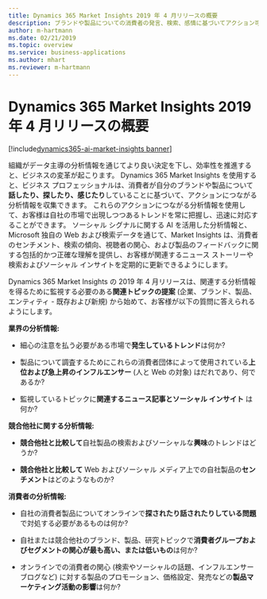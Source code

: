```yaml
---
title: Dynamics 365 Market Insights 2019 年 4 月リリースの概要
description: ブランドや製品についての消費者の発言、検索、感情に基づいてアクション可能な分析情報を収集します。
author: m-hartmann
ms.date: 02/21/2019
ms.topic: overview
ms.service: business-applications
ms.author: mhart
ms.reviewer: m-hartmann
---
```


#  <a name="overview-of-dynamics-365-market-insights-april-19-release"></a>Dynamics 365 Market Insights 2019 年 4 月リリースの概要
[!include[dynamics365-ai-market-insights banner](../../includes/dynamics365-ai-market-insights.md)]


組織がデータ主導の分析情報を通じてより良い決定を下し、効率性を推進すると、ビジネスの変革が起こります。 Dynamics 365 Market Insights を使用すると、ビジネス プロフェッショナルは、消費者が自分のブランドや製品について**話したり、探したり、感じたり**していることに基づいて、アクションにつながる分析情報を収集できます。 これらのアクションにつながる分析情報を使用して、お客様は自社の市場で出現しつつあるトレンドを常に把握し、迅速に対応することができます。 ソーシャル シグナルに関する AI を活用した分析情報と、Microsoft 独自の Web および検索データを通じて、Market Insights は、消費者のセンチメント、検索の傾向、視聴者の関心、および製品のフィードバックに関する包括的かつ正確な理解を提供し、お客様が関連するニュース ストーリーや検索およびソーシャル インサイトを定期的に更新できるようにします。

Dynamics 365 Market Insights の 2019 年 4 月リリースは、関連する分析情報を得るために監視する必要のある**関連トピックの提案** (企業、ブランド、製品、エンティティ - 既存および新規) から始めて、お客様が以下の質問に答えられるようにします。

**業界の分析情報:**

-   細心の注意を払う必要がある市場で**発生しているトレンド**は何か? 

-   製品について調査するためにこれらの消費者団体によって使用されている**上位および急上昇のインフルエンサー** (人と Web の対象) はだれであり、何であるか?

-   監視しているトピックに**関連するニュース記事とソーシャル インサイト** は何か?  

**競合他社に関する分析情報:**

-   **競合他社と比較して**自社製品の検索およびソーシャルな**興味**のトレンドはどうか? 

-   **競合他社と比較して** Web およびソーシャル メディア上での自社製品の**センチメント**はどのようなものか? 

**消費者の分析情報:**

-   自社の消費者製品についてオンラインで**探されたり話されたりしている問題**で対処する必要があるものは何か? 

-   自社または競合他社のブランド、製品、研究トピックで**消費者グループおよびセグメントの関心が最も高い、または低いもの**は何か?

-   オンラインでの消費者の関心 (検索やソーシャルの話題、インフルエンサー ブログなど) に対する製品のプロモーション、価格設定、発売などの**製品マーケティング活動の影響**は何か? 
